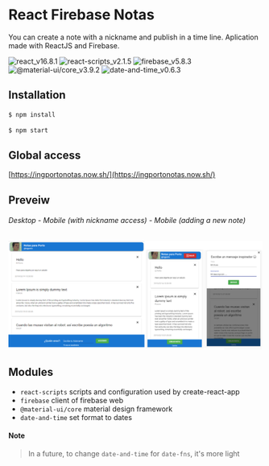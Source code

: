 # React Firebase Notas
You can create a note with a nickname and publish in a time line. Aplication made with ReactJS and Firebase.

![react_v16.8.1](https://img.shields.io/badge/react-v16.8.1-blue.svg)
![react-scripts_v2.1.5](https://img.shields.io/badge/react--scripts-v2.1.5-yellowgreen.svg)
![firebase_v5.8.3](https://img.shields.io/badge/firebase-v5.8.3-ff9800.svg)
![@material-ui/core_v3.9.2](https://img.shields.io/badge/%40material--ui%2Fcore-v3.9.2-2196f3.svg)
![date-and-time_v0.6.3](https://img.shields.io/badge/date--and--time-v0.6.3-lightgrey.svg)

## Installation

```bash
$ npm install
```
```bash
$ npm start
```

## Global access

[https://ingportonotas.now.sh/](https://ingportonotas.now.sh/)


## Preveiw
###### Desktop - Mobile (with nickname access) - Mobile (adding a new note)
![screenshot](./public/img/screenshot.png)


## Modules

* `react-scripts` scripts and configuration used by create-react-app 
* `firebase` client of firebase web 
* `@material-ui/core` material design framework
* `date-and-time` set format to dates

#### Note
> In a future, to change `date-and-time` for `date-fns`, it's more light

